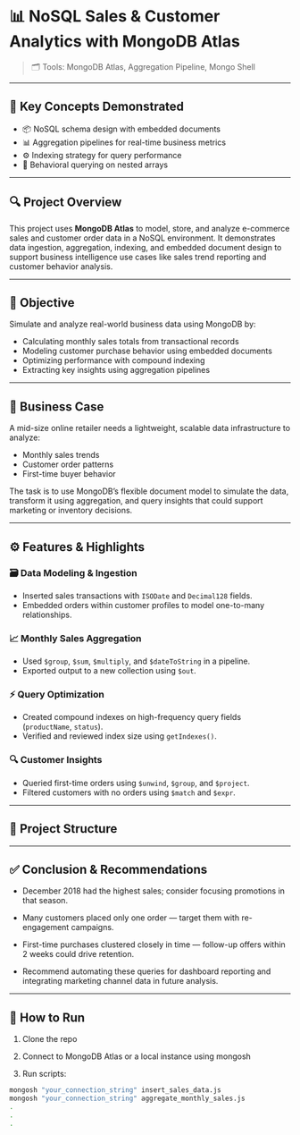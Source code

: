 # 📊 NoSQL Sales & Customer Analytics with MongoDB Atlas

> 🗂️ Tools: MongoDB Atlas, Aggregation Pipeline, Mongo Shell

---

## 🧠 Key Concepts Demonstrated

- 📦 NoSQL schema design with embedded documents  
- 📊 Aggregation pipelines for real-time business metrics  
- ⚙️ Indexing strategy for query performance  
- 🔎 Behavioral querying on nested arrays  

---

## 🔍 Project Overview

This project uses **MongoDB Atlas** to model, store, and analyze e-commerce sales and customer order data in a NoSQL environment. It demonstrates data ingestion, aggregation, indexing, and embedded document design to support business intelligence use cases like sales trend reporting and customer behavior analysis.

---

## 🎯 Objective

Simulate and analyze real-world business data using MongoDB by:
- Calculating monthly sales totals from transactional records  
- Modeling customer purchase behavior using embedded documents  
- Optimizing performance with compound indexing  
- Extracting key insights using aggregation pipelines  

---

## 🧩 Business Case

A mid-size online retailer needs a lightweight, scalable data infrastructure to analyze:
- Monthly sales trends
- Customer order patterns
- First-time buyer behavior

The task is to use MongoDB’s flexible document model to simulate the data, transform it using aggregation, and query insights that could support marketing or inventory decisions.

---

## ⚙️ Features & Highlights

### 🗃️ Data Modeling & Ingestion
- Inserted sales transactions with `ISODate` and `Decimal128` fields.
- Embedded orders within customer profiles to model one-to-many relationships.

### 📈 Monthly Sales Aggregation
- Used `$group`, `$sum`, `$multiply`, and `$dateToString` in a pipeline.
- Exported output to a new collection using `$out`.

### ⚡ Query Optimization
- Created compound indexes on high-frequency query fields (`productName`, `status`).
- Verified and reviewed index size using `getIndexes()`.

### 🔍 Customer Insights
- Queried first-time orders using `$unwind`, `$group`, and `$project`.
- Filtered customers with no orders using `$match` and `$expr`.

---

## 📁 Project Structure

---

## ✅ Conclusion & Recommendations
- December 2018 had the highest sales; consider focusing promotions in that season.

- Many customers placed only one order — target them with re-engagement campaigns.

- First-time purchases clustered closely in time — follow-up offers within 2 weeks could drive retention.

- Recommend automating these queries for dashboard reporting and integrating marketing channel data in future analysis.

---

## 🧪 How to Run
1. Clone the repo

2. Connect to MongoDB Atlas or a local instance using mongosh

3. Run scripts:
```bash
mongosh "your_connection_string" insert_sales_data.js
mongosh "your_connection_string" aggregate_monthly_sales.js
.
.
.
```
